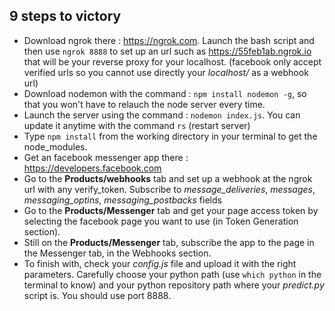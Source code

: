 ## 9 steps to victory

* Download ngrok there : https://ngrok.com. Launch the bash script and then use `ngrok 8888` to set up an url such as https://55feb1ab.ngrok.io that will be your reverse proxy for your localhost. (facebook only accept verified urls so you cannot use directly your *localhost/* as a webhook url)
* Download nodemon with the command : `npm install nodemon -g`, so that you won't have to relauch the node server every time.
* Launch the server using the command : `nodemon index.js`. You can update it anytime with the command `rs` (restart server)
* Type `npm install` from the working directory in your terminal to get the node_modules.
* Get an facebook messenger app there : https://developers.facebook.com
* Go to the **Products/webhooks** tab and set up a webhook at the ngrok url with any verify_token. Subscribe to *message_deliveries*, *messages*, *messaging_optins*, *messaging_postbacks* fields
* Go to the **Products/Messenger** tab and get your page access token by selecting the facebook page you want to use (in Token Generation section).
* Still on the **Products/Messenger** tab, subscribe the app to the page in the Messenger tab, in the Webhooks section.
* To finish with, check your *config.js* file and upload it with the right parameters. Carefully choose your python path (use `which python` in the terminal to know) and your python repository path where your *predict.py* script is. You should use port 8888.
